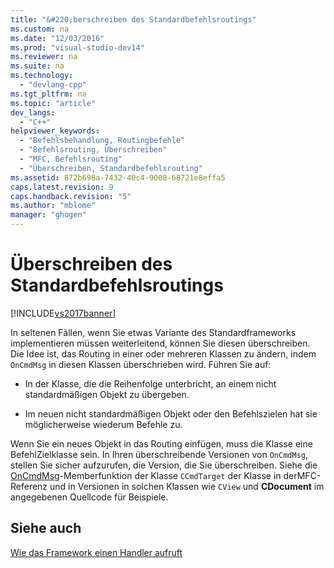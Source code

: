 ```yaml
---
title: "&#220;berschreiben des Standardbefehlsroutings"
ms.custom: na
ms.date: "12/03/2016"
ms.prod: "visual-studio-dev14"
ms.reviewer: na
ms.suite: na
ms.technology: 
  - "devlang-cpp"
ms.tgt_pltfrm: na
ms.topic: "article"
dev_langs: 
  - "C++"
helpviewer_keywords: 
  - "Befehlsbehandlung, Routingbefehle"
  - "Befehlsrouting, Überschreiben"
  - "MFC, Befehlsrouting"
  - "Überschreiben, Standardbefehlsrouting"
ms.assetid: 872b698a-7432-40c4-9008-68721e8effa5
caps.latest.revision: 9
caps.handback.revision: "5"
ms.author: "mblome"
manager: "ghogen"
---
```

# &#220;berschreiben des Standardbefehlsroutings
[!INCLUDE[vs2017banner](../assembler/inline/includes/vs2017banner.md)]

In seltenen Fällen, wenn Sie etwas Variante des Standardframeworks implementieren müssen weiterleitend, können Sie diesen überschreiben.  Die Idee ist, das Routing in einer oder mehreren Klassen zu ändern, indem `OnCmdMsg` in diesen Klassen überschrieben wird.  Führen Sie auf:  
  
-   In der Klasse, die die Reihenfolge unterbricht, an einem nicht standardmäßigen Objekt zu übergeben.  
  
-   Im neuen nicht standardmäßigen Objekt oder den Befehlszielen hat sie möglicherweise wiederum Befehle zu.  
  
 Wenn Sie ein neues Objekt in das Routing einfügen, muss die Klasse eine BefehlZielklasse sein.  In Ihren überschreibende Versionen von `OnCmdMsg`, stellen Sie sicher aufzurufen, die Version, die Sie überschreiben.  Siehe die [OnCmdMsg](../Topic/CCmdTarget::OnCmdMsg.md)\-Memberfunktion der Klasse `CCmdTarget` der Klasse in derMFC\-Referenz und in Versionen in solchen Klassen wie `CView` und **CDocument** im angegebenen Quellcode für Beispiele.  
  
## Siehe auch  
 [Wie das Framework einen Handler aufruft](../mfc/how-the-framework-calls-a-handler.md)